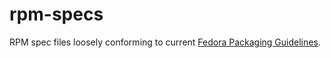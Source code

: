 # rpm-specs
RPM spec files loosely conforming to current [Fedora Packaging Guidelines](https://docs.fedoraproject.org/en-US/packaging-guidelines/).

